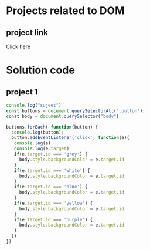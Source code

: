 # Projects related to DOM

## project link
[Click here](https://stackblitz.com/edit/dom-project-chaiaurcode?file=index.html)

# Solution code

## project 1

```javascript
console.log("sujeet")
const buttons = document.querySelectorAll('.button');
const body = document.querySelector("body")

buttons.forEach( function(button) {
  console.log(button);
  button.addEventListener('click', function(e){
   console.log(e)
   console.log(e.target)
   if(e.target.id === 'grey') {
     body.style.backgroundColor = e.target.id
   }
   if(e.target.id === 'white') {
     body.style.backgroundColor = e.target.id
   }
   if(e.target.id === 'blue') {
     body.style.backgroundColor = e.target.id
   }
   if(e.target.id === 'yellow') {
     body.style.backgroundColor = e.target.id
   }
   if(e.target.id === 'purple') {
     body.style.backgroundColor = e.target.id
   }
  })
})


```